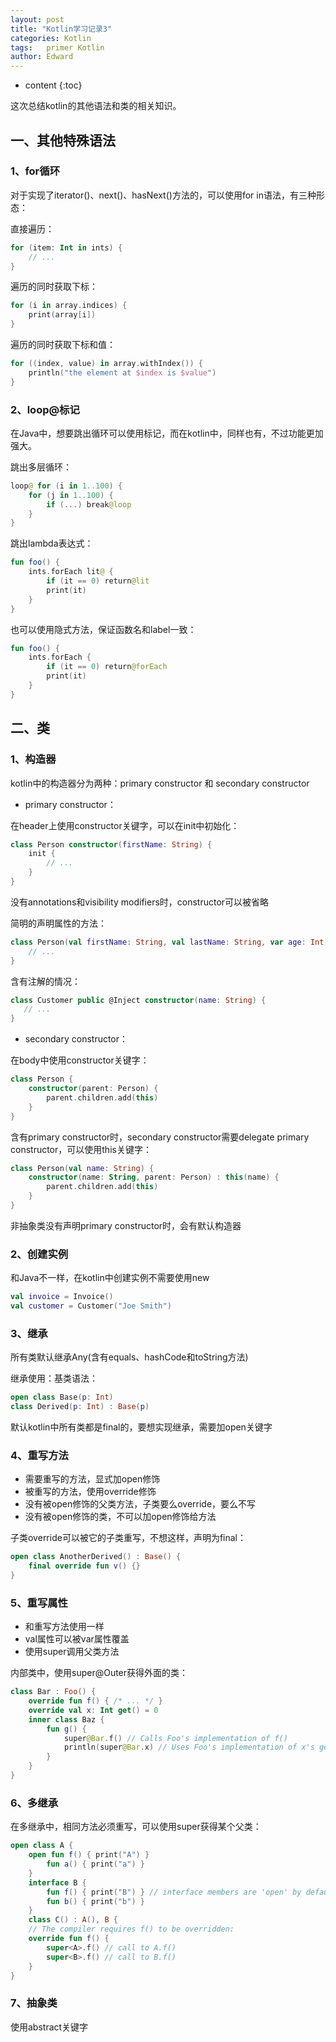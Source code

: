 ```yaml
---
layout: post
title: "Kotlin学习记录3"
categories: Kotlin
tags:   primer Kotlin
author: Edward
---
```


* content
{:toc}

这次总结kotlin的其他语法和类的相关知识。





## 一、其他特殊语法

### 1、for循环

对于实现了iterator()、next()、hasNext()方法的，可以使用for in语法，有三种形态：

直接遍历：

```kotlin
for (item: Int in ints) {
    // ...
}
```

遍历的同时获取下标：

```kotlin
for (i in array.indices) {
    print(array[i])
}
```

遍历的同时获取下标和值：

```kotlin
for ((index, value) in array.withIndex()) {
    println("the element at $index is $value")
}
```

### 2、loop@标记

在Java中，想要跳出循环可以使用标记，而在kotlin中，同样也有，不过功能更加强大。

跳出多层循环：

```kotlin
loop@ for (i in 1..100) {
    for (j in 1..100) {
        if (...) break@loop
    }
}
```

跳出lambda表达式：

```kotlin
fun foo() {
    ints.forEach lit@ {
        if (it == 0) return@lit
        print(it)
    }
}
```

也可以使用隐式方法，保证函数名和label一致：

```kotlin
fun foo() {
    ints.forEach {
        if (it == 0) return@forEach
        print(it)
    }
}
```

## 二、类

### 1、构造器

kotlin中的构造器分为两种：primary constructor 和 secondary constructor

- primary constructor：

在header上使用constructor关键字，可以在init中初始化：

```kotlin
class Person constructor(firstName: String) {
    init {
        // ...
    }
}
```

没有annotations和visibility modifiers时，constructor可以被省略

简明的声明属性的方法：

```kotlin
class Person(val firstName: String, val lastName: String, var age: Int) {
    // ...
}
```

含有注解的情况：

```kotlin
class Customer public @Inject constructor(name: String) {
   // ...
}
```

- secondary constructor：

在body中使用constructor关键字：

```kotlin
class Person {
    constructor(parent: Person) {
        parent.children.add(this)
    }
}
```

含有primary constructor时，secondary constructor需要delegate primary constructor，可以使用this关键字：

```kotlin
class Person(val name: String) {
    constructor(name: String, parent: Person) : this(name) {
        parent.children.add(this)
    }
}
```

非抽象类没有声明primary constructor时，会有默认构造器

### 2、创建实例

和Java不一样，在kotlin中创建实例不需要使用new

```kotlin
val invoice = Invoice()
val customer = Customer("Joe Smith")
```

### 3、继承

所有类默认继承Any(含有equals、hashCode和toString方法)

继承使用：基类语法：

```kotlin
open class Base(p: Int)
class Derived(p: Int) : Base(p)
```

默认kotlin中所有类都是final的，要想实现继承，需要加open关键字

### 4、重写方法

- 需要重写的方法，显式加open修饰
- 被重写的方法，使用override修饰
- 没有被open修饰的父类方法，子类要么override，要么不写
- 没有被open修饰的类，不可以加open修饰给方法

子类override可以被它的子类重写，不想这样，声明为final：

```kotlin
open class AnotherDerived() : Base() {
    final override fun v() {}
}
```

### 5、重写属性

- 和重写方法使用一样
- val属性可以被var属性覆盖
- 使用super调用父类方法

内部类中，使用super@Outer获得外面的类：

```kotlin
class Bar : Foo() {
    override fun f() { /* ... */ }
    override val x: Int get() = 0
    inner class Baz {
        fun g() {
            super@Bar.f() // Calls Foo's implementation of f()
            println(super@Bar.x) // Uses Foo's implementation of x's getter
        }
    }
}
```

### 6、多继承

在多继承中，相同方法必须重写，可以使用super<Base>获得某个父类：

```kotlin
open class A {
    open fun f() { print("A") }
        fun a() { print("a") }
    }
    interface B {
        fun f() { print("B") } // interface members are 'open' by default
        fun b() { print("b") }
    }
    class C() : A(), B {
    // The compiler requires f() to be overridden:
    override fun f() {
        super<A>.f() // call to A.f()
        super<B>.f() // call to B.f()
    }
}
```

### 7、抽象类

使用abstract关键字
